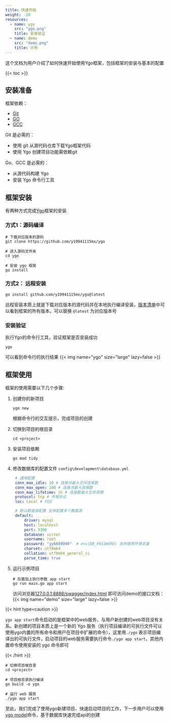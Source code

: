 ```yaml
---
title: 快速开始
weight: -20
resources:
  - name: ygo
    src: "ygo.png"
    title: 安装验证
  - name: demo
    src: "demo.png"
    title: 示例
---
```


这个文档为用户介绍了如何快速开始使用Ygo框架，包括框架的安装与基本的配置
<!--more-->

{{< toc >}}

## 安装准备

框架依赖：

* [Git](https://git-scm.com/book/en/v2/Getting-Started-Installing-Git)
* [GO](https://go.dev/doc/install)
* [GCC](https://sourceforge.net/projects/mingw/) 

Git 是必需的：
* 使用 git 从源代码仓库下载Ygo框架代码
* 使用 Ygo 创建项目功能需依赖git

Go、GCC 是必需的：
* 从源代码构建 Ygo
* 安装 Ygo 命令行工具
  
## 框架安装

有两种方式完成[Ygo](https://github.com/y19941115mx/ygo)框架的安装

### 方式1：源码编译

```shell
# 下载对应版本的源码
git clone https://github.com/y19941115mx/ygo 

# 进入源码文件夹
cd ygo

# 安装 ygo 框架
go install 
```

### 方式2： 远程安装

```shell
go install github.com/y19941115mx/ygo@latest
```

远程安装本质上就是下载对应版本的源代码并在本地执行编译安装，[版本清单](https://github.com/y19941115mx/ygo/releases)中可以看到框架的所有版本，可以替换 `@latest` 为对应版本号

### 安装验证

执行Ygo的命令行工具，验证框架是否安装成功

```shell
ygo
```

可以看到命令行的执行结果
{{< img name="ygo" size="large" lazy=false >}}

## 框架使用

框架的使用需要以下几个步骤:

1. 创建你的新项目

   ```shell
   ygo new 
   ```
   根据命令行的交互提示，完成项目的创建


2. 切换到项目的根目录

   ```shell
   cd <project>
   ```

3. 安装项目依赖

    ```shell
    go mod tidy
    ```

4. 修改数据库的配置文件 `config\development\database.yml ` 

   ```yaml
    # 通用配置
    conn_max_idle: 10 # 连接池最大空闲连接数
    conn_max_open: 100 # 连接池最大连接数
    conn_max_lifetime: 1h # 连接数最大生命周期
    protocol: tcp # 传输协议
    loc: Local # 时区

    # 默认数据源配置 支持配置多个数据源
    default: 
        driver: mysql
        host: localhost
        port: 3306
        database: victor
        username: root
        password: "yy6689990"  # env(DB_PASSWORD) 支持使用环境变量
        charset: utf8mb4
        collation: utf8mb4_general_ci
        parse_time: true
    ```

5. 运行示例项目

   ```shell
   # 后面加上执行参数 app start 
   go run main.go app start
   ```
   访问浏览器[127.0.0.1:8888/swagger/index.html](127.0.0.1:8888/swagger/index.html) 即可访问demo的接口文档：
   {{< img name="demo" size="large" lazy=false >}}

{{< hint type=caution >}}

`ygo app start`命令启动的是框架中的web服务，与用户新创建的web项目没有关系。新创建的项目本质上是一个新的 Ygo 服务（执行项目编译的可执行文件可以使用ygo内置的所有命令和用户在项目中扩展的命令），这里用`./ygo` 表示项目编译出的可执行文件，启动项目的web服务需要执行命令`./ygo app start`，其他内置命令使用安装的 ygo 命令即可

{{< /hint >}}

```shell
# 切换项目根目录
cd <project>

# 项目根目录执行编译
go build -o ygo

# 运行 web 服务
./ygo app start 
```

至此，我们完成了使用ygo新建项目、快速启动项目的工作，下一步用户可以使用[ygo model](/command/model)命令，基于数据库快速完成api的创建